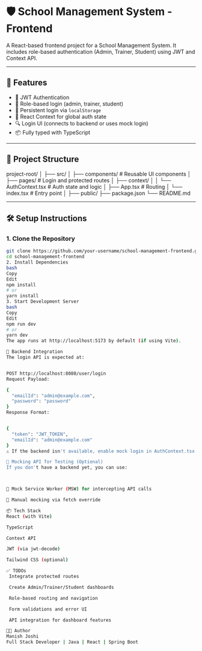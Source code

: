 # 🛡️ School Management System - Frontend

A React-based frontend project for a School Management System. It includes role-based authentication (Admin, Trainer, Student) using JWT and Context API.

---

## 🚀 Features

- 🔐 JWT Authentication
- 👤 Role-based login (admin, trainer, student)
- 🔄 Persistent login via `localStorage`
- 🧠 React Context for global auth state
- 🔍 Login UI (connects to backend or uses mock login)
- 📦 Fully typed with TypeScript

---

## 📁 Project Structure

project-root/ │ ├── src/ │ ├── components/ # Reusable UI components │ ├── pages/ # Login and protected routes │ ├── context/ │ │ └── AuthContext.tsx # Auth state and logic │ ├── App.tsx # Routing │ └── index.tsx # Entry point │ ├── public/ ├── package.json └── README.md



---

## 🛠️ Setup Instructions

### 1. Clone the Repository

```bash
git clone https://github.com/your-username/school-management-frontend.git
cd school-management-frontend
2. Install Dependencies
bash
Copy
Edit
npm install
# or
yarn install
3. Start Development Server
bash
Copy
Edit
npm run dev
# or
yarn dev
The app runs at http://localhost:5173 by default (if using Vite).

🔗 Backend Integration
The login API is expected at:


POST http://localhost:8080/user/login
Request Payload:

{
  "emailId": "admin@example.com",
  "password": "password"
}
Response Format:


{
  "token": "JWT_TOKEN",
  "emailId": "admin@example.com"
}
⚠️ If the backend isn't available, enable mock login in AuthContext.tsx to simulate login behavior.

🧪 Mocking API for Testing (Optional)
If you don't have a backend yet, you can use:



🔧 Mock Service Worker (MSW) for intercepting API calls

🧪 Manual mocking via fetch override

📦 Tech Stack
React (with Vite)

TypeScript

Context API

JWT (via jwt-decode)

Tailwind CSS (optional)

✅ TODOs
 Integrate protected routes

 Create Admin/Trainer/Student dashboards

 Role-based routing and navigation

 Form validations and error UI

 API integration for dashboard features

👨‍💻 Author
Manish Joshi
Full Stack Developer | Java | React | Spring Boot
